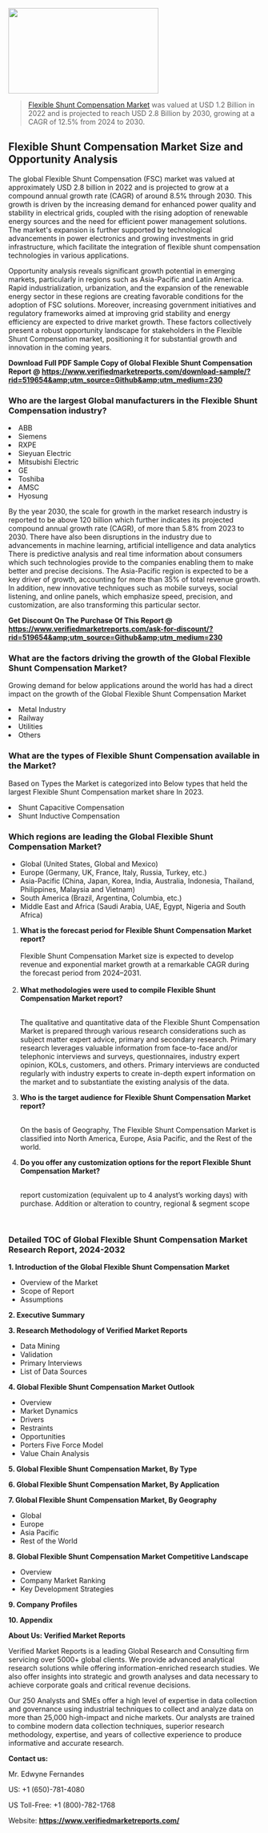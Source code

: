 <img src="https://ffe5etoiles.com/wp-content/uploads/2024/12/MST1-300x171.png" alt="" width="300" height="171" class="alignnone size-medium wp-image-20088" /><blockquote><p><p><a href="https://www.verifiedmarketreports.com/download-sample/?rid=519654&utm_source=Github&utm_medium=230" target="_blank">Flexible Shunt Compensation Market</a> was valued at USD 1.2 Billion in 2022 and is projected to reach USD 2.8 Billion by 2030, growing at a CAGR of 12.5% from 2024 to 2030.</p></blockquote><p><h2>Flexible Shunt Compensation Market Size and Opportunity Analysis</h2><p>The global Flexible Shunt Compensation (FSC) market was valued at approximately USD 2.8 billion in 2022 and is projected to grow at a compound annual growth rate (CAGR) of around 8.5% through 2030. This growth is driven by the increasing demand for enhanced power quality and stability in electrical grids, coupled with the rising adoption of renewable energy sources and the need for efficient power management solutions. The market's expansion is further supported by technological advancements in power electronics and growing investments in grid infrastructure, which facilitate the integration of flexible shunt compensation technologies in various applications.</p><p>Opportunity analysis reveals significant growth potential in emerging markets, particularly in regions such as Asia-Pacific and Latin America. Rapid industrialization, urbanization, and the expansion of the renewable energy sector in these regions are creating favorable conditions for the adoption of FSC solutions. Moreover, increasing government initiatives and regulatory frameworks aimed at improving grid stability and energy efficiency are expected to drive market growth. These factors collectively present a robust opportunity landscape for stakeholders in the Flexible Shunt Compensation market, positioning it for substantial growth and innovation in the coming years.</p></p><p class=""><strong>Download Full PDF Sample Copy of Global Flexible Shunt Compensation Report @ <a href="https://www.verifiedmarketreports.com/download-sample/?rid=519654&amp;utm_source=Github&amp;utm_medium=230" target="_blank">https://www.verifiedmarketreports.com/download-sample/?rid=519654&amp;utm_source=Github&amp;utm_medium=230</a></strong></p><h3 id="" class="">Who are the largest Global manufacturers in the Flexible Shunt Compensation industry?</h3><p><li>ABB</li><li> Siemens</li><li> RXPE</li><li> Sieyuan Electric</li><li> Mitsubishi Electric</li><li> GE</li><li> Toshiba</li><li> AMSC</li><li> Hyosung</li></p><div class=""><div class="" dir="" data-message-author-role="" data-message-id="" data-message-model-slug=""><div class=""><div class=""><div class=""><div class="" dir="" data-message-author-role="" data-message-id="" data-message-model-slug=""><div class=""><div class=""><p>By the year 2030, the scale for growth in the market research industry is reported to be above 120 billion which further indicates its projected compound annual growth rate (CAGR), of more than 5.8% from 2023 to 2030. There have also been disruptions in the industry due to advancements in machine learning, artificial intelligence and data analytics There is predictive analysis and real time information about consumers which such technologies provide to the companies enabling them to make better and precise decisions. The Asia-Pacific region is expected to be a key driver of growth, accounting for more than 35% of total revenue growth. In addition, new innovative techniques such as mobile surveys, social listening, and online panels, which emphasize speed, precision, and customization, are also transforming this particular sector.</p><p><strong>Get Discount On The Purchase Of This Report @&nbsp; <a href="https://www.verifiedmarketreports.com/ask-for-discount/?rid=519654&amp;utm_source=Github&amp;utm_medium=230" target="_blank">https://www.verifiedmarketreports.com/ask-for-discount/?rid=519654&amp;utm_source=Github&amp;utm_medium=230</a></strong></p></div></div></div></div></div></div></div></div><h3 id="" class="">What are the factors driving the growth of the Global Flexible Shunt Compensation Market?</h3><p id="" class="">Growing demand for below applications around the world has had a direct impact on the growth of the Global Flexible Shunt Compensation Market</p><p id="" class=""><li>Metal Industry</li><li> Railway</li><li> Utilities</li><li> Others</li></p><h3 id="" class="">What are the types of Flexible Shunt Compensation available in the Market?</h3><p id="" class="">Based on Types the Market is categorized into Below types that held the largest Flexible Shunt Compensation market share In 2023.</p><p id="" class=""><li>Shunt Capacitive Compensation</li><li> Shunt Inductive Compensation</li></p><h3 id="" class="">Which regions are leading the Global Flexible Shunt Compensation Market?</h3><ul><li>Global (United States, Global and Mexico)</li><li>Europe (Germany, UK, France, Italy, Russia, Turkey, etc.)</li><li>Asia-Pacific (China, Japan, Korea, India, Australia, Indonesia, Thailand, Philippines, Malaysia and Vietnam)</li><li>South America (Brazil, Argentina, Columbia, etc.)</li><li>Middle East and Africa (Saudi Arabia, UAE, Egypt, Nigeria and South Africa)</li></ul><p><ol><li><strong>What is the forecast period for Flexible Shunt Compensation Market report?<br /></strong><br /><span data-sheets-root="1" data-sheets-value="{&quot;1&quot;:2,&quot;2&quot;:&quot;XXXX size is expected to develop revenue and exponential market growth at a remarkable CAGR during the forecast period from 2024&ndash;2030.&quot;}" data-sheets-userformat="{&quot;2&quot;:12674,&quot;4&quot;:{&quot;1&quot;:2,&quot;2&quot;:16776960},&quot;10&quot;:2,&quot;11&quot;:0,&quot;15&quot;:&quot;Arial&quot;,&quot;16&quot;:12}">Flexible Shunt Compensation Market size is expected to develop revenue and exponential market growth at a remarkable CAGR during the forecast period from 2024&ndash;2031.</span><br /><br /></li><li><strong>What methodologies were used to compile Flexible Shunt Compensation Market report?<br /><br /></strong><p>The qualitative and quantitative data of the&nbsp;Flexible Shunt Compensation Market is prepared through various research considerations such as subject matter expert advice, primary and secondary research. Primary research leverages valuable information from face-to-face and/or telephonic interviews and surveys, questionnaires, industry expert opinion, KOLs, customers, and others. Primary interviews are conducted regularly with industry experts to create in-depth expert information on the market and to substantiate the existing analysis of the data.&nbsp;</p></li><li><strong>Who is the target audience for Flexible Shunt Compensation Market report?<br /><br /></strong><p>On the basis of Geography, The&nbsp;Flexible Shunt Compensation Market is classified into North America, Europe, Asia Pacific, and the Rest of the world.</p></li><li><strong>Do you offer any customization options for the report Flexible Shunt Compensation Market?<br /><br /></strong><p>report customization (equivalent up to 4 analyst&rsquo;s working days) with purchase. Addition or alteration to country, regional &amp; segment scope</p><p>&nbsp;</p></li></ol></p><h3 id="" class="">Detailed TOC of Global Flexible Shunt Compensation Market Research Report, 2024-2032</h3><p id="" class=""><strong>1. Introduction of the Global Flexible Shunt Compensation Market</strong></p><ul><li>Overview of the Market</li><li>Scope of Report</li><li>Assumptions</li></ul><p id="" class=""><strong>2. Executive Summary</strong></p><p id="" class=""><strong>3. Research Methodology of&nbsp;Verified Market Reports</strong></p><ul><li>Data Mining</li><li>Validation</li><li>Primary Interviews</li><li>List of Data Sources</li></ul><p id="" class=""><strong>4. Global Flexible Shunt Compensation Market Outlook</strong></p><ul><li>Overview</li><li>Market Dynamics</li><li>Drivers</li><li>Restraints</li><li>Opportunities</li><li>Porters Five Force Model</li><li>Value Chain Analysis</li></ul><p id="" class=""><strong>5. Global Flexible Shunt Compensation Market, By&nbsp;Type</strong></p><p id="" class=""><strong>6. Global Flexible Shunt Compensation Market, By Application</strong></p><p id="" class=""><strong>7. Global Flexible Shunt Compensation Market, By Geography</strong></p><ul><li>Global</li><li>Europe</li><li>Asia Pacific</li><li>Rest of the World</li></ul><p id="" class=""><strong>8. Global Flexible Shunt Compensation Market Competitive Landscape</strong></p><ul><li>Overview</li><li>Company Market Ranking</li><li>Key Development Strategies</li></ul><p id="" class=""><strong>9. Company Profiles</strong></p><p id="" class=""><strong>10. Appendix</strong></p><p id="" class=""><strong>About Us: Verified Market Reports</strong></p><p id="" class="">Verified Market Reports is a leading Global Research and Consulting firm servicing over 5000+ global clients. We provide advanced analytical research solutions while offering information-enriched research studies. We also offer insights into strategic and growth analyses and data necessary to achieve corporate goals and critical revenue decisions.</p><p id="" class="">Our 250 Analysts and SMEs offer a high level of expertise in data collection and governance using industrial techniques to collect and analyze data on more than 25,000 high-impact and niche markets. Our analysts are trained to combine modern data collection techniques, superior research methodology, expertise, and years of collective experience to produce informative and accurate research.</p><p id="" class=""><strong>Contact us:</strong></p><p id="" class="">Mr. Edwyne Fernandes</p><p id="" class="">US: +1 (650)-781-4080</p><p id="" class="">US Toll-Free: +1 (800)-782-1768</p><p id="" class="">Website: <a target="" data-test-app-aware-link=""><strong>https://www.verifiedmarketreports.com/</strong></a></p>
